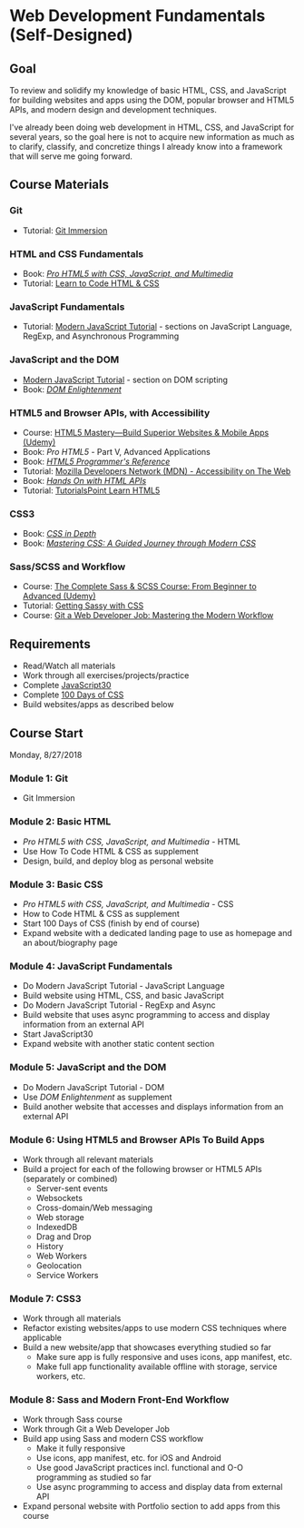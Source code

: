 # Web Development Fundamentals (Self-Designed)

## Goal

To review and solidify my knowledge of basic HTML, CSS, and JavaScript for building websites and apps using the DOM, popular browser and HTML5 APIs, and modern design and development techniques.

I've already been doing web development in HTML, CSS, and JavaScript for several years, so the goal here is not to acquire new information as much as to clarify, classify, and concretize things I already know into a framework that will serve me going forward.

## Course Materials

### Git

- Tutorial: [Git Immersion](http://gitimmersion.com/)

### HTML and CSS Fundamentals

- Book: [_Pro HTML5 with CSS, JavaScript, and Multimedia_](https://www.amazon.com/Pro-HTML5-CSS-JavaScript-Multimedia/dp/1484224620)
- Tutorial: [Learn to Code HTML & CSS](https://learn.shayhowe.com/)

### JavaScript Fundamentals

- Tutorial: [Modern JavaScript Tutorial](http://javascript.info) - sections on JavaScript Language, RegExp, and Asynchronous Programming

### JavaScript and the DOM

- [Modern JavaScript Tutorial](http://javascript.info) - section on DOM scripting
- Book: [_DOM Enlightenment_](http://domenlightenment.com/)

### HTML5 and Browser APIs, with Accessibility

- Course: [HTML5 Mastery—Build Superior Websites & Mobile Apps (Udemy)](https://www.udemy.com/html5-mastery-mobile-apps-websites/)
- Book: _Pro HTML5_ - Part V, Advanced Applications
- Book: [_HTML5 Programmer's Reference_](https://www.amazon.com/HTML5-Programmers-Reference-Jonathan-Reid/dp/1430263679)
- Tutorial: [Mozilla Developers Network (MDN) - Accessibility on The Web](https://developer.mozilla.org/en-US/docs/Web/Accessibility)
- Book: [_Hands On with HTML APIs_](https://www.amazon.com/Hands-HTML-APIs-Harness-Power/dp/1521391378)
- Tutorial: [TutorialsPoint Learn HTML5](https://www.tutorialspoint.com/html5/index.htm)

### CSS3

- Book: [_CSS in Depth_](https://www.amazon.com/CSS-Depth-Keith-J-Grant/dp/1617293458)
- Book: [_Mastering CSS: A Guided Journey through Modern CSS_](https://www.amazon.com/dp/B071GNQ2VQ/ref=dp-kindle-redirect?_encoding=UTF8&btkr=1)

### Sass/SCSS and Workflow

- Course: [The Complete Sass & SCSS Course: From Beginner to Advanced (Udemy)](https://www.udemy.com/sasscourse/)
- Tutorial: [Getting Sassy with CSS](http://www.sassshop.com/#/)
- Course: [Git a Web Developer Job: Mastering the Modern Workflow](https://www.udemy.com/git-a-web-developer-job-mastering-the-modern-workflow/)

## Requirements

- Read/Watch all materials
- Work through all exercises/projects/practice
- Complete [JavaScript30](https://javascript30.com)
- Complete [100 Days of CSS](https://100dayscss.com/)
- Build websites/apps as described below

## Course Start

Monday, 8/27/2018

### Module 1: Git

- Git Immersion

### Module 2: Basic HTML

- _Pro HTML5 with CSS, JavaScript, and Multimedia_ - HTML
- Use How To Code HTML & CSS as supplement
- Design, build, and deploy blog as personal website

### Module 3: Basic CSS

- _Pro HTML5 with CSS, JavaScript, and Multimedia_ - CSS
- How to Code HTML & CSS as supplement
- Start 100 Days of CSS (finish by end of course)
- Expand website with a dedicated landing page to use as homepage and an about/biography page

### Module 4: JavaScript Fundamentals

- Do Modern JavaScript Tutorial - JavaScript Language
- Build website using HTML, CSS, and basic JavaScript
- Do Modern JavaScript Tutorial - RegExp and Async
- Build website that uses async programming to access and display information from an external API
- Start JavaScript30
- Expand website with another static content section

### Module 5: JavaScript and the DOM

- Do Modern JavaScript Tutorial - DOM
- Use _DOM Enlightenment_ as supplement
- Build another website that accesses and displays information from an external API

### Module 6: Using HTML5 and Browser APIs To Build Apps

- Work through all relevant materials
- Build a project for each of the following browser or HTML5 APIs (separately or combined)
  - Server-sent events
  - Websockets
  - Cross-domain/Web messaging
  - Web storage
  - IndexedDB
  - Drag and Drop
  - History
  - Web Workers
  - Geolocation
  - Service Workers

### Module 7: CSS3

- Work through all materials
- Refactor existing websites/apps to use modern CSS techniques where applicable
- Build a new website/app that showcases everything studied so far
  - Make sure app is fully responsive and uses icons, app manifest, etc.
  - Make full app functionality available offline with storage, service workers, etc.

### Module 8: Sass and Modern Front-End Workflow

- Work through Sass course
- Work through Git a Web Developer Job
- Build app using Sass and modern CSS workflow
  - Make it fully responsive
  - Use icons, app manifest, etc. for iOS and Android
  - Use good JavaScript practices incl. functional and O-O programming as studied so far
  - Use async programming to access and display data from external API
- Expand personal website with Portfolio section to add apps from this course
